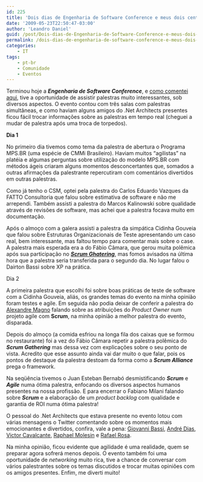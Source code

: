 ```yaml
---
id: 225
title: 'Dois dias de Engenharia de Software Conference e meus dois centavos'
date: '2009-05-23T22:50:47-03:00'
author: 'Leandro Daniel'
guid: /post/Dois-dias-de-Engenharia-de-Software-Conference-e-meus-dois-centavos.aspx
permalink: /dois-dias-de-engenharia-de-software-conference-e-meus-dois-centavos/
categories:
    - IT
tags:
    - pt-br
    - Comunidade
    - Eventos
---
```


Terminou hoje a ***Engenharia de Software Conference***, e [como comentei aqui](http://www.leandrodaniel.com//post/Engenharia-de-Software-Conference), tive a oportunidade de assistir palestras muito interessantes, sob diversos aspectos. O evento contou com três salas com palestras simultâneas, e como haviam alguns amigos do .Net Architects presentes ficou fácil trocar informações sobre as palestras em tempo real (cheguei a mudar de palestra após uma troca de torpedos).

 **Dia 1**

No primeiro dia tivemos como tema da palestra de abertura o Programa MPS.BR (uma espécie de CMMi Brasileiro). Haviam muitos “agilistas” na platéia e algumas perguntas sobre utilização do modelo MPS.BR com métodos ágeis criaram alguns momentos desconcertantes que, somados a outras afirmações da palestrante repercutiram com comentários divertidos em outras palestras.

Como já tenho o CSM, optei pela palestra do Carlos Eduardo Vazques da FATTO Consultoria que falou sobre estimativa de software e não me arrependi. Também assisti a palestra do Marcos Kalinowski sobre qualidade através de revisões de software, mas achei que a palestra focava muito em documentação.

Após o almoço com a galera assisti a palestra da simpática Cidinha Gouveia que falou sobre Estruturas Organizacionais de Teste apresentando um caso real, bem interessante, mas faltou tempo para comentar mais sobre o case. A palestra mais esperada era a do Fábio Câmara, que gerou muita polêmica após sua participação no [***Scrum Ghatering***](http://www.scrumalliance.org/), mas fomos avisados na última hora que a palestra seria transferida para o segundo dia. No lugar falou o Dairton Bassi sobre XP na prática.

Dia 2

A primeira palestra que escolhi foi sobre boas práticas de teste de software com a Cidinha Gouveia, aliás, os grandes temas do evento na minha opinião foram testes e agile. Em seguida não podia deixar de conferir a palestra do [Alexandre Magno](http://amagno.blogspot.com/) falando sobre as atribuições do *Product Owner* num projeto agile com **Scrum**, na minha opinião a melhor palestra do evento, disparada.

Depois do almoço (a comida esfriou na longa fila dos caixas que se formou no restaurante) foi a vez do Fábio Câmara repetir a palestra polêmica do ***Scrum Gathering*** mas dessa vez com explicações sobre o seu ponto de vista. Acredito que esse assunto ainda vai dar muito o que falar, pois os pontos de destaque da palestra destoam da forma como a ***Scrum Alliance*** prega o framework.

Na seqüência tivemos o Juan Esteban Bernabó desmistificando ***Scrum*** e ***Agile*** numa ótima palestra, enfocando os diversos aspectos humanos presentes na nossa profissão. E para encerrar o Fabiano Milani falando sobre ***Scrum*** e a elaboração de um *product backlog* com qualidade e garantia de ROI numa ótima palestra!

O pessoal do .Net Architects que estava presente no evento lotou com várias mensagens o Twitter comentando sobre os momentos mais emocionantes e divertidos, confira, vale a pena: [Giovanni Bassi](http://twitter.com/giovannibassi), [André Dias](http://twitter.com/andrediasbr), [Victor Cavalcante](http://twitter.com/vcavalcante), [Raphael Molesin](http://twitter.com/raphaelmolesim) e [Rafael Rosa](http://twitter.com/rafaelrosafu).

Na minha opinião, ficou evidente que agilidade é uma realidade, quem se preparar agora sofrerá menos depois. O evento também foi uma oportunidade de *networking* muito rica, tive a chance de conversar com vários palestrantes sobre os temas discutidos e trocar muitas opiniões com os amigos presentes. Enfim, me diverti muito!
